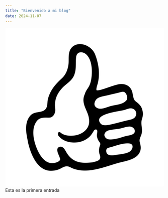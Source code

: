 ```yaml
---
title: "Bienvenido a mi blog"
date: 2024-11-07
---
```

![Imagen de la primera entrada. Gesto de OK](./imagenes/thumb_031.jpg "OK")
Esta es la primera entrada
